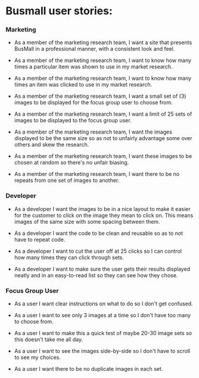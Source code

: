 # Busmall user stories:

### Marketing
* As a member of the marketing research team, I want a site that presents BusMall in a professional manner, with a consistent look and feel.

* As a member of the marketing research team, I want to know how many times a particular item was shown to use in my market research.

* As a member of the marketing research team, I want to know how many times an item was clicked to use in my market research.

* As a member of the marketing research team, I want a small set of (3) images to be displayed for the focus group user to choose from.

* As a member of the marketing research team, I want a limit of 25 sets of images to be displayed to the focus group user.

* As a member of the marketing research team, I want the images displayed to be the same size so as not to unfairly advantage some over others and skew the research.

* As a member of the marketing research team, I want these images to be chosen at random so there's no unfair biasing.

* As a member of the marketing research team, I want there to be no repeats from one set of images to another.

### Developer
* As a developer I want the images to be in a nice layout to make it easier for the customer to click on the image they mean to click on. This means images of the same size with some spacing between them.

* As a developer I want the code to be clean and reusable so as to not have to repeat code.

* As a developer I want to cut the user off at 25 clicks so I can control how many times they can click through sets.

* As a developer I want to make sure the user gets their results displayed neatly and in an easy-to-read list so they can see how they chose.


### Focus Group User
* As a user I want clear instructions on what to do so I don't get confused.

* As a user I want to see only 3 images at a time so I don't have too many to choose from.

* As a user I want to make this a quick test of maybe 20-30 image sets so this doesn't take me all day.

* As a user I want to see the images side-by-side so I don't have to scroll to see my choices.

* As a user I want there to be no duplicate images in each set.
